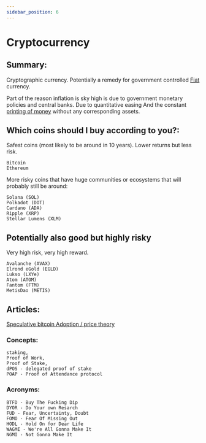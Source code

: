 ```yaml
---
sidebar_position: 6
---
```


# Cryptocurrency

## Summary:

Cryptographic currency. Potentially a remedy for government controlled [Fiat](https://www.investopedia.com/terms/f/fiatmoney.asp) currency.

Part of the reason inflation is sky high is due to government monetary policies and central banks. Due to quantitative easing 
And the constant [printing of money](https://fred.stlouisfed.org/series/M2SL) without any corresponding assets.

## Which coins should I buy according to you?:

Safest coins (most likely to be around in 10 years). Lower returns but less risk.
```
Bitcoin
Ethereum
```

More risky coins that have huge communities or ecosystems that will probably still be around:
```
Solana (SOL)
Polkadot (DOT)
Cardano (ADA)
Ripple (XRP)
Stellar Lumens (XLM)
```

## Potentially also good but highly risky 
Very high risk, very high reward.
```
Avalanche (AVAX)
Elrond eGold (EGLD)
Lukso (LXYe)
Atom (ATOM)
Fantom (FTM)
MetisDao (METIS)
```

## Articles:

[Speculative bitcoin Adoption / price theory](https://medium.com/@mcasey0827/speculative-bitcoin-adoption-price-theory-2eed48ecf7da)

### Concepts:
```
staking,
Proof of Work,
Proof of Stake,
dPOS - delegated proof of stake
POAP - Proof of Attendance protocol
```

### Acronyms:
```
BTFD - Buy The Fucking Dip
DYOR - Do Your own Resarch
FUD - Fear, Uncertainty, Doubt
FOMO - Fear Of Missing Out
HODL - Hold On for Dear Life
WAGMI - We're All Gonna Make It
NGMI - Not Gonna Make It
```



